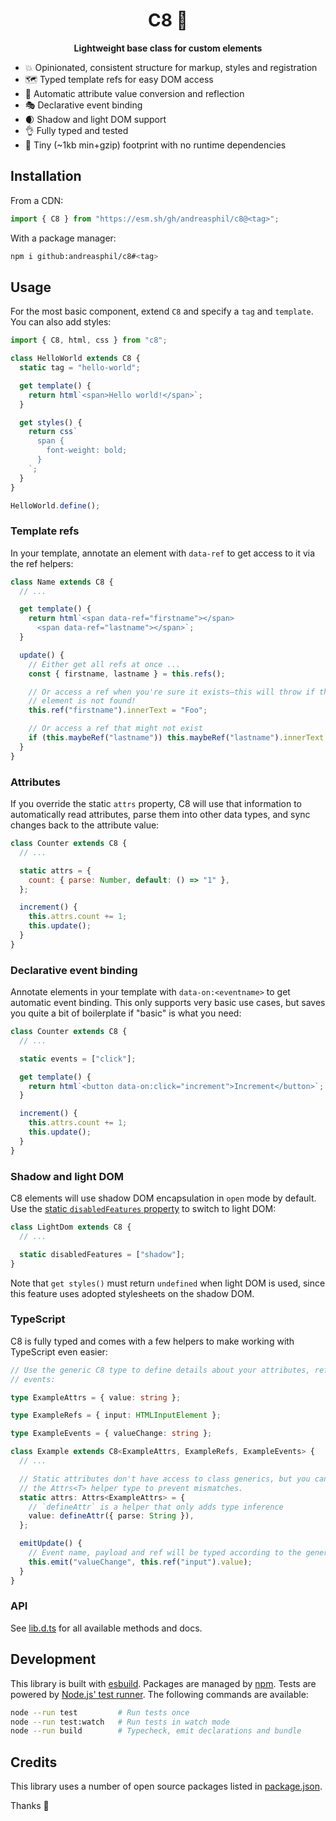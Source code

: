 <h1 align="center">
  C8 🧩
</h1>

<p align="center">
  <strong>Lightweight base class for custom elements</strong>
</p>

- 💥 Opinionated, consistent structure for markup, styles and registration
- 🗺️ Typed template refs for easy DOM access
- 🔁 Automatic attribute value conversion and reflection
- 🎭 Declarative event binding
- 🌒 Shadow and light DOM support
- 👌 Fully typed and tested
- 🐛 Tiny (~1kb min+gzip) footprint with no runtime dependencies

## Installation

From a CDN:

```js
import { C8 } from "https://esm.sh/gh/andreasphil/c8@<tag>";
```

With a package manager:

```sh
npm i github:andreasphil/c8#<tag>
```

## Usage

For the most basic component, extend `C8` and specify a `tag` and `template`. You can also add styles:

```js
import { C8, html, css } from "c8";

class HelloWorld extends C8 {
  static tag = "hello-world";

  get template() {
    return html`<span>Hello world!</span>`;
  }

  get styles() {
    return css`
      span {
        font-weight: bold;
      }
    `;
  }
}

HelloWorld.define();
```

### Template refs

In your template, annotate an element with `data-ref` to get access to it via the ref helpers:

```js
class Name extends C8 {
  // ...

  get template() {
    return html`<span data-ref="firstname"></span>
      <span data-ref="lastname"></span>`;
  }

  update() {
    // Either get all refs at once ...
    const { firstname, lastname } = this.refs();

    // Or access a ref when you're sure it exists—this will throw if the
    // element is not found!
    this.ref("firstname").innerText = "Foo";

    // Or access a ref that might not exist
    if (this.maybeRef("lastname")) this.maybeRef("lastname").innerText = "Bar";
  }
}
```

### Attributes

If you override the static `attrs` property, C8 will use that information to automatically read attributes, parse them into other data types, and sync changes back to the attribute value:

```js
class Counter extends C8 {
  // ...

  static attrs = {
    count: { parse: Number, default: () => "1" },
  };

  increment() {
    this.attrs.count += 1;
    this.update();
  }
}
```

### Declarative event binding

Annotate elements in your template with `data-on:<eventname>` to get automatic event binding. This only supports very basic use cases, but saves you quite a bit of boilerplate if "basic" is what you need:

```js
class Counter extends C8 {
  // ...

  static events = ["click"];

  get template() {
    return html`<button data-on:click="increment">Increment</button>`;
  }

  increment() {
    this.attrs.count += 1;
    this.update();
  }
}
```

### Shadow and light DOM

C8 elements will use shadow DOM encapsulation in `open` mode by default. Use the [static `disabledFeatures` property](https://developer.mozilla.org/en-US/docs/Web/API/Element/attachShadow#disabling_shadow_dom) to switch to light DOM:

```js
class LightDom extends C8 {
  // ...

  static disabledFeatures = ["shadow"];
}
```

Note that `get styles()` must return `undefined` when light DOM is used, since this feature uses adopted stylesheets on the shadow DOM.

### TypeScript

C8 is fully typed and comes with a few helpers to make working with TypeScript even easier:

```ts
// Use the generic C8 type to define details about your attributes, refs, and
// events:

type ExampleAttrs = { value: string };

type ExampleRefs = { input: HTMLInputElement };

type ExampleEvents = { valueChange: string };

class Example extends C8<ExampleAttrs, ExampleRefs, ExampleEvents> {
  // ...

  // Static attributes don't have access to class generics, but you can use
  // the Attrs<T> helper type to prevent mismatches.
  static attrs: Attrs<ExampleAttrs> = {
    // `defineAttr` is a helper that only adds type inference
    value: defineAttr({ parse: String }),
  };

  emitUpdate() {
    // Event name, payload and ref will be typed according to the generic
    this.emit("valueChange", this.ref("input").value);
  }
}
```

### API

See [lib.d.ts](./dist/lib.d.ts) for all available methods and docs.

## Development

This library is built with [esbuild](https://esbuild.github.io). Packages are managed by [npm](https://npmjs.org). Tests are powered by [Node.js' test runner](https://nodejs.org/en/learn/test-runner/introduction). The following commands are available:

```sh
node --run test         # Run tests once
node --run test:watch   # Run tests in watch mode
node --run build        # Typecheck, emit declarations and bundle
```

## Credits

This library uses a number of open source packages listed in [package.json](package.json).

Thanks 🙏
